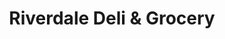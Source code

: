 ---
title: "Riverdale Deli & Grocery"
url: /yonkers/riverdale-deli-and-grocery/
shop: convenience
---